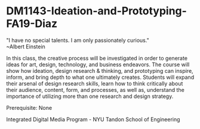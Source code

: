 # DM1143-Ideation-and-Prototyping-FA19-Diaz


"I have no special talents. I am only passionately curious."   
 ~Albert Einstein

In this class, the creative process will be investigated in order to generate ideas for art, design, technology, and business endeavors. The course will show how ideation, design research & thinking, and prototyping can inspire, inform, and bring depth to what one ultimately creates. Students will expand their arsenal of design research skills, learn how to think critically about their audience, content, form, and processes, as well as, understand the importance of utilizing more than one research and design strategy.

Prerequisite: None

Integrated Digital Media Program - NYU Tandon School of Engineering
